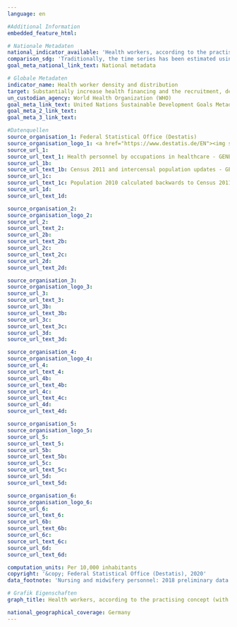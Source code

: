 ```yaml
---
language: en

#Additional Information
embedded_feature_html: 

# Nationale Metadaten
national_indicator_available: 'Health workers, according to the practising concept (with direct patient contact): <br> Medical doctors <br> Dentists <br> Nursing and midwifery personnel <br> Pharmacists'
comparison_sdg: 'Traditionally, the time series has been estimated using two measurements: density of physicians, and density of nursing and midwifery personnel. In the context of the SDG agenda, the dataset has been expanded to physicians, nursing personnel, midwifery personnel, dentistry personnel and pharmaceutical personnel. The dataset is planned to progressively expand to cover all health cadres. As long as the global metadata of the SDG indicator 3.c.1 are not completed, the time series "health workers" can not be considered as compliant. The four additional time series are listed as sub-indicators in the global metadata.'
goal_meta_national_link_text: National metadata

# Globale Metadaten
indicator_name: Health worker density and distribution
target: Substantially increase health financing and the recruitment, development, training and retention of the health workforce in developing countries, especially in least developed countries and small island developing States
un_custodian_agency: World Health Organization (WHO)
goal_meta_link_text: United Nations Sustainable Development Goals Metadata
goal_meta_2_link_text: 
goal_meta_3_link_text: 

#Datenquellen
source_organisation_1: Federal Statistical Office (Destatis)
source_organisation_logo_1: <a href="https://www.destatis.de/EN"><img src="https://g205sdgs.github.io/sdg-indicators/public/OrgImgEndestatis.png" alt="Logo destatis" style="height:60px; width:148px" /></a>
source_url_1: 
source_url_text_1: Health personnel by occupations in healthcare - GENESIS online 23621-0002
source_url_1b: 
source_url_text_1b: Census 2011 and intercensal population updates - GENESIS online 12411-0003
source_url_1c: 
source_url_text_1c: Population 2010 calculated backwards to Census 2011 (only available in German)
source_url_1d: 
source_url_text_1d: 

source_organisation_2: 
source_organisation_logo_2: 
source_url_2: 
source_url_text_2: 
source_url_2b: 
source_url_text_2b: 
source_url_2c: 
source_url_text_2c: 
source_url_2d: 
source_url_text_2d: 

source_organisation_3: 
source_organisation_logo_3: 
source_url_3: 
source_url_text_3: 
source_url_3b: 
source_url_text_3b: 
source_url_3c: 
source_url_text_3c: 
source_url_3d: 
source_url_text_3d: 

source_organisation_4: 
source_organisation_logo_4: 
source_url_4: 
source_url_text_4: 
source_url_4b: 
source_url_text_4b: 
source_url_4c: 
source_url_text_4c: 
source_url_4d: 
source_url_text_4d: 

source_organisation_5: 
source_organisation_logo_5: 
source_url_5: 
source_url_text_5: 
source_url_5b: 
source_url_text_5b: 
source_url_5c: 
source_url_text_5c: 
source_url_5d: 
source_url_text_5d: 

source_organisation_6: 
source_organisation_logo_6: 
source_url_6: 
source_url_text_6: 
source_url_6b: 
source_url_text_6b: 
source_url_6c: 
source_url_text_6c: 
source_url_6d: 
source_url_text_6d: 

computation_units: Per 10,000 inhabitants
copyright: '&copy; Federal Statistical Office (Destatis), 2020'
data_footnote: 'Nursing and midwifery personnel: 2018 preliminary data'

# Grafik Eigenschaften
graph_title: Health workers, according to the practising concept (with direct patient contact)

national_geographical_coverage: Germany
---
```


